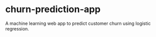 # churn-prediction-app
A machine learning web app to predict customer churn using logistic regression.
